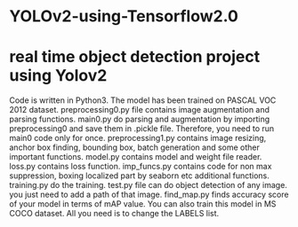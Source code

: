 # YOLOv2-using-Tensorflow2.0
# real time object detection project using Yolov2
Code is written in Python3. The model has been trained on PASCAL VOC 2012 dataset.
preprocessing0.py file contains image augmentation and parsing functions.
main0.py do parsing and augmentation by importing preprocessing0 and save them in .pickle file. Therefore, you need to run main0 code only for once.
preprocessing1.py contains image resizing, anchor box finding, bounding box, batch generation and some other important functions.
model.py contains model and weight file reader.
loss.py contains loss function.
imp_funcs.py contains code for non max suppression, boxing localized part by seaborn etc additional functions.
training.py do the training.
test.py file can do object detection of any image. you just need to add a path of that image.
find_map.py finds accuracy score of your model in terms of mAP value.
You can also train this model in MS COCO dataset. All you need is to change the LABELS list.
